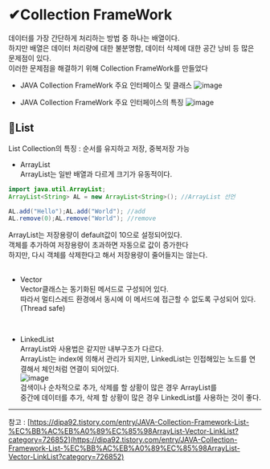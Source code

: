 # ✔Collection FrameWork
 데이터를 가장 간단하게 처리하는 방법 중 하나는 배열이다.<br>
 하지만 배열은 데이터 처리량에 대한 불분명함, 데이터 삭제에 대한 공간 낭비 등 많은 문제점이 있다.<br>
 이러한 문제점을 해결하기 위해 Collection FrameWork를 만들었다
 
 
- JAVA Collection FrameWork 주요 인터페이스 및 클래스
![image](https://user-images.githubusercontent.com/91520114/150637423-72c59c65-ea1b-41b9-8271-2fc2d003ef84.png)<br>

- JAVA Collection FrameWork 주요 인터페이스의 특징
![image](https://user-images.githubusercontent.com/91520114/150637858-2f751599-994f-4a73-9d24-1bfb17441810.png)<br>


📌List
---
List Collection의 특징 : 순서를 유지하고 저장, 중복저장 가능<br>
- ArrayList<br>
ArrayList는 일반 배열과 다르게 크기가 유동적이다.
```java
import java.util.ArrayList;
ArrayList<String> AL = new ArrayList<String>(); //ArrayList 선언

AL.add("Hello");AL.add("World"); //add
AL.remove(0);AL.remove("World"); //remove
```
ArrayList는 저장용량이 default값이 10으로 설정되어있다.<br>
객체를 추가하여 저장용량이 초과하면 자동으로 값이 증가한다<br>
하지만, 다시 객체를 삭제한다고 해서 저장용량이 줄어들지는 않는다.<br>
<br>

- Vector<br>
Vector클래스는 동기화된 메서드로 구성되어 있다.<br>
따라서 멀티스레드 환경에서 동시에 이 메서드에 접근할 수 없도록 구성되어 있다.(Thread safe)<br>
<br>

- LinkedList<br>
ArrayList와 사용법은 같지만 내부구조가 다르다.<br>
ArrayList는 index에 의해서 관리가 되지만, LinkedList는 인접해있는 노드를 연결해서 체인처럼 연결이 되어있다.<br>
![image](https://user-images.githubusercontent.com/91520114/150638644-f9647136-c527-4cc1-ade9-22b1887e3b48.png)<br>
검색이나 순차적으로 추가, 삭제를 할 상황이 많은 경우 ArrayList를<br>
중간에 데이터를 추가, 삭제 할 상황이 많은 경우 LinkedList를 사용하는 것이 좋다.


***

참고 : [https://dipa92.tistory.com/entry/JAVA-Collection-Framework-List-%EC%BB%AC%EB%A0%89%EC%85%98ArrayList-Vector-LinkList?category=726852](https://dipa92.tistory.com/entry/JAVA-Collection-Framework-List-%EC%BB%AC%EB%A0%89%EC%85%98ArrayList-Vector-LinkList?category=726852)
